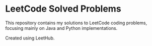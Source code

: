# LeetCode Solved Problems

This repository contains my solutions to LeetCode coding problems, focusing mainly on Java and Python implementations.

Created using LeetHub.
